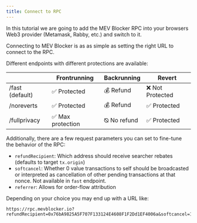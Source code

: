 ```yaml
---
title: Connect to RPC
---
```


In this tutorial we are going to add the MEV Blocker RPC into your browsers Web3 provider (Metamask, Rabby, etc.) and switch to it.

Connecting to MEV Blocker is as as simple as setting the right URL to connect to the RPC.

Different endpoints with different protections are available:

|                 | Frontrunning      | Backrunning | Revert           |
| --------------- | ----------------- | ----------- | ---------------- |
| /fast (default) | ✅ Protected      | 💰 Refund   | ❌ Not Protected |
| /noreverts      | ✅ Protected      | 💰 Refund   | ✅ Protected     |
| /fullprivacy    | ✅ Max protection | ⦰ No refund | ✅ Protected     |

Additionally, there are a few request parameters you can set to fine-tune the behavior of the RPC:

- `refundRecipient`: Which address should receive searcher rebates (defaults to target `tx.origin`)
- `softcancel`: Whether 0 value transactions to self should be broadcasted or interpreted as cancellation of other pending transactions at that nonce. Not available in `fast` endpoint.
- `referrer`: Allows for order-flow attribution

Depending on your choice you may end up with a URL like:

```
https://rpc.mevblocker.io?refundRecipient=0x76bA9825A5F707F133124E4608F1F2Dd1EF4006a&softcancel=1&referrer=learn.cow.fi
```
